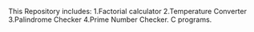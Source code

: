 This Repository includes: 1.Factorial calculator 2.Temperature Converter 3.Palindrome Checker 4.Prime Number Checker.
C programs.
